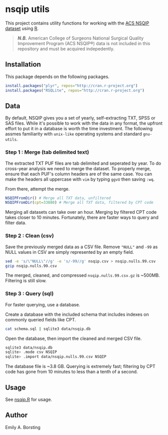 # nsqip utils

This project contains utility functions for working with the [ACS NSQIP dataset](http://site.acsnsqip.org/about/) using [R](http://www.r-project.org/).

> ***N.B.*** American College of Surgeons National Surgical Quality Improvement Program (ACS NSQIP®) data is not included in this repository and must be acquired indepedently.

## Installation

This package depends on the following packages.
```r
install.packages("plyr", repos="http://cran.r-project.org")
install.packages("RSQLite", repos="http://cran.r-project.org")
```

## Data

By default, NSQIP gives you a set of yearly, self-extracting TXT, SPSS or SAS files. While it's possible to work with the data in any format, the upfront effort to put it in a database is worth the time investment. The following  assmes familiarity with `unix-like` operating systems and standard `gnu-utils`.

### Step 1 : Merge (tab delimited text)
The extracted TXT PUF files are tab delimited and seperated by year. To do cross-year analysis we need to merge the dataset. To properly merge, ensure that each PUF's column headers are of the same case. You can make the headers all uppercase with `vim` by typing `ggvU` then saving `:wq`.

From there, attempt the merge.
```r
NSQIPFromDir() # Merge all TXT data, unfiltered
NSQIPFromDir(cpt=33880) # Merge all TXT data, filtered by CPT code
```
Merging all datasets can take over an hour. Merging by filtered CPT code takes closer to 10 minutes. Fortunately, there are faster ways to query and filter data.

### Step 2 : Clean (csv)
Save the previously merged data as a CSV file. Remove `"NULL"` and `-99` as NULL values in CSV are simply represented by an empty field.
```sh
sed -e 's/\"NULL\"//g' -e 's/-99//g' nsqip.csv > nsqip.nulls.99.csv
gzip nsqip.nulls.99.csv
```
The merged, cleaned, and compressed `nsqip.nulls.99.csv.gz` is ~500MB. Filtering is still slow.

### Step 3 : Query (sql)
For faster querying, use a database.

Create a database with the included schema that includes indexes on commonly queried fields like CPT.
```sh
cat schema.sql | sqlite3 data/nsqip.db
```
Open the database, then import the cleaned and merged CSV file.
```sh
sqlite3 data/nsqip.db 
sqlite> .mode csv NSQIP
sqlite> .import data/nsqip.nulls.99.csv NSQIP
```
The database file is ~3.8 GB. Querying is extremely fast; filtering by CPT code has gone from 10 minutes to less than a tenth of a second.

## Usage

See [nsqip.R](https://github.com/emilyborsting/nsqiputils/blob/master/nsqip.R) for usage.

## Author
Emily A. Borsting

